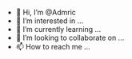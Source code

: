 - 👋 Hi, I’m @Admric
- 👀 I’m interested in ...
- 🌱 I’m currently learning ...
- 💞️ I’m looking to collaborate on ...
- 📫 How to reach me ...

<!---
Admric/Admric is a ✨ special ✨ repository because its `README.md` (this file) appears on your GitHub profile.
You can click the Preview link to take a look at your changes.
--->
